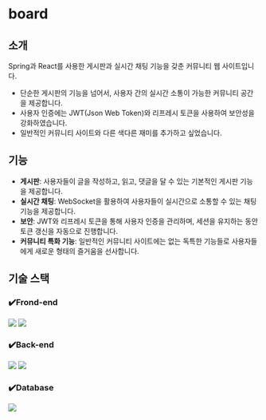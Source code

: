 # board

## 소개

Spring과 React를 사용한 게시판과 실시간 채팅 기능을 갖춘 커뮤니티 웹 사이트입니다.

- 단순한 게시판의 기능을 넘어서, 사용자 간의 실시간 소통이 가능한 커뮤니티 공간을 제공합니다.
- 사용자 인증에는 JWT(Json Web Token)와 리프레시 토큰을 사용하여 보안성을 강화하였습니다.
- 일반적인 커뮤니티 사이트와 다른 색다른 재미를 추가하고 싶었습니다.

## 기능

- **게시판**: 사용자들이 글을 작성하고, 읽고, 댓글을 달 수 있는 기본적인 게시판 기능을 제공합니다.
- **실시간 채팅**: WebSocket을 활용하여 사용자들이 실시간으로 소통할 수 있는 채팅 기능을 제공합니다.
- **보안**: JWT와 리프레시 토큰을 통해 사용자 인증을 관리하며, 세션을 유지하는 동안 토큰 갱신을 자동으로 진행합니다.
- **커뮤니티 특화 기능**: 일반적인 커뮤니티 사이트에는 없는 독특한 기능들로 사용자들에게 새로운 형태의 즐거움을 선사합니다.

## 기술 스택

### ✔️Frond-end
<img src="https://img.shields.io/badge/React-61DAFB?style=flat-square&logo=React&logoColor=black"/> <img src="https://img.shields.io/badge/MUI-007FFF?style=flat-square&logo=mui&logoColor=white"/>

### ✔️Back-end
<img src="https://img.shields.io/badge/Spring-6DB33F?style=flat-square&logo=Spring&logoColor=white"/> <img src="https://img.shields.io/badge/Spring Boot-6DB33F?style=flat-square&logo=springboot&logoColor=white"> 

### ✔️Database
<img src="https://img.shields.io/badge/MariaDB-003545?style=flat-square&logo=mariaDB&logoColor=white"/>
